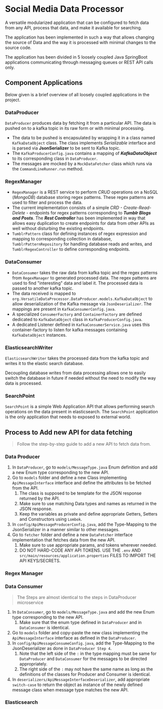 # Social Media Data Processor

A versatile modularized application that can be configured to fetch data from any API, process that data, and make it available for searching.

The application has been implemented in such a way that allows changing the source of Data and the way it is processed with minimal changes to the source code.

The application has been divided in 5 loosely coupled Java SpringBoot applications communicating through messaging queues or REST API calls only.

## Component Applications

Below given is a brief overview of all loosely coupled applications in the project.

### DataProducer

`DataProducer` produces data by fetching it from a particular API. The data is pushed on to a kafka topic in its raw form or with minimal processing.

- The data to be pushed is encapsulated by wrapping it in a class named `KafkaDataObject` class. The class implements _Serializable_ interface and is parsed via **JsonSerializer** to be sent to Kafka topic.
- The `KafkaProducerConfig.java` contains a mapping of _**KafkaDataObject**_ to its corresponding class in `DataProducer`.
- The messages are mocked by a `MockDataFetcher` class which runs via the `CommandLineRunner.run` method.

### RegexManager

- `RegexManager` is a REST service to perform _CRUD_ operations on a NoSQL (_MongoDB_) database storing regex patterns. These regex patterns are used to filter and process the data.
- The current implementation consists of a simple _CRD - Create-Read-Delete -_ endpoints for regex patterns corresponding to **_Tumblr Blogs and Posts_**. The _**Rest Controller**_ has been implemented in way that allows easy duplication to create endpoints for data from other APIs as well without disturbing the existing endpoints.
- `TumblrPattern` class for defining instances of regex expression and mapping to corresponding collection in database, `TumblrPatternRepository` for handling database reads and writes, and `TumblrRegexController` to define corresponding endpoints.

### DataConsumer

- `DataConsumer` takes the raw data from kafka topic and the regex patterns from `RegexManager` to generated processed data. The regex patterns are used to find "interesting" data and label it. The processed data is passed to another kafka topic.
- The data received is mapped to `org.VersatileDataProcessor.DataProducer.models.KafkaDataObject` to allow deserialization of the Kafka message via `JsonDeserializer`. The mappings are present in `KafkaConsumerConfig.java`.
- A specialized `ConsumerFactory` and `ContainerFactory` are defined dedicated to `KafkaDataObject` class in `KafkaProducerConfig.java`.
- A dedicated Listener defined in `KafkaConsumerService.java` uses this container-factory to listen for kafka messages containing `KafkaDataObject` instances.

### ElasticsearchWriter

`ElasticsearchWriter` takes the processed data from the kafka topic and writes it to the elastic search database.

Decoupling database writes from data processing allows one to easily switch the database in future if needed without the need to modify the way data is processed.

### SearchPoint

`SearchPoint` is a simple Web Application API that allows performing search operations on the data present in elasticsearch. The `SearchPoint` application is the only application that needs to exposed to external world.


## Process to Add new API for data fetching

> Follow the step-by-step guide to add a new API to fetch data from.

### Data Producer

1. In `DataProducer`, go to `models/MessageType.java` Enum definition and add a new Enum type corresponding to the new API.
2. Go to `models` folder and define a new Class implementing `ApiMessageInterface` interface and define the attributes to be fetched from the API.
   1. The class is supposed to be template for the JSON response returned by the API.
   2. Make sure to use matching Data types and names as returned in the JSON response.
   3. Keep the variables as private and define appropriate Getters, Setters and Constructors using `Lombok`.
3. In `config/ApiMessageProducerConfig.java`, add the Type-Mapping to the JsonSerializer in a manner similar to other messages.
4. Go to `fetcher` folder and define a new `DataFetcher` interface implementation that fetches data from the new API.
   1. Make sure to use appropriate params, and tokens wherever needed.
   2. DO NOT HARD-CODE ANY API TOKENS. USE THE `.env` AND `src/main/resources/application.properties` FILES TO IMPORT THE API KEYS/SECRETS.

### Regex Manager

### Data Consumer

> The Steps are almost identical to the steps in DataProducer microservice

1. In `DataConsumer`, go to `models/MessageType.java` and add the new Enum type corresponding to the new API.
   1. Make sure that the enum type defined in `DataProducer` and in `DataConsumer` is identical.
2. Go to `models` folder and copy-paste the new class implementing the `ApiMessageInterface` interface as defined in the `DataProducer`.
3. In `config/ApiMessageConsumeConfig.java`, add the Type-Mapping to the JsonDeserializer as done in `DataProducer Step 4`.
   1. Note that the left side of the `:` in the type mapping must be same for `DataProducer` and `DataConsumer` for the messages to be directed appropriately.
   2. The right side of the `:` may not have the same name as long as the definitions of the classes for Producer and Consumer is identical.
4. In `deserializers/ApiMessageInterfaceDeserializer`, add appropriate `switch-case` to return the object as instance of the newly defined message class when message type matches the new API.

### Elasticsearch
